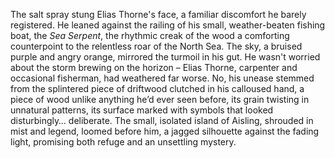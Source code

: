 The salt spray stung Elias Thorne's face, a familiar discomfort he barely registered.  He leaned against the railing of his small, weather-beaten fishing boat, the *Sea Serpent*, the rhythmic creak of the wood a comforting counterpoint to the relentless roar of the North Sea.  The sky, a bruised purple and angry orange, mirrored the turmoil in his gut.  He wasn't worried about the storm brewing on the horizon – Elias Thorne, carpenter and occasional fisherman, had weathered far worse.  No, his unease stemmed from the splintered piece of driftwood clutched in his calloused hand, a piece of wood unlike anything he’d ever seen before, its grain twisting in unnatural patterns, its surface marked with symbols that looked disturbingly… deliberate.  The small, isolated island of Aisling, shrouded in mist and legend, loomed before him, a jagged silhouette against the fading light, promising both refuge and an unsettling mystery.
